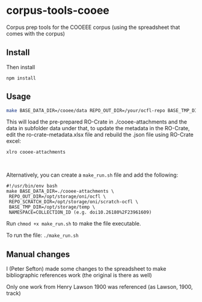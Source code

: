 # corpus-tools-cooee

Corpus prep tools for the COOEEE corpus (using the spreadsheet that comes with the corpus)

## Install

Then install

```
npm install
```

## Usage

```bash
make BASE_DATA_DIR=/cooee/data REPO_OUT_DIR=/your/ocfl-repo BASE_TMP_DIR=/your/temp
```

This will load the pre-prepared RO-Crate in ./cooee-attachments and the data in subfolder data under that, to update the metadata in the RO-Crate, edit the ro-crate-metadata.xlsx file and rebuild the .json file using RO-Crate excel:

```
xlro cooee-attachments
```

<br>

Alternatively, you can create a `make_run.sh` file and add the following:

```
#!/usr/bin/env bash
make BASE_DATA_DIR=./cooee-attachments \
 REPO_OUT_DIR=/opt/storage/oni/ocfl \
 REPO_SCRATCH_DIR=/opt/storage/oni/scratch-ocfl \
 BASE_TMP_DIR=/opt/storage/temp \
 NAMESPACE=COLLECTION_ID (e.g. doi10.26180%2F23961609)
```

Run `chmod +x make_run.sh` to make the file executable.

To run the file:
`./make_run.sh`

## Manual changes

I (Peter Sefton) made some changes to the spreadsheet to make bibliographic references work (the original is there as well)

Only one work from Henry Lawson 1900 was referenced (as Lawson, 1900, track)

